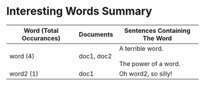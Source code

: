 # Interesting Words Summary
|Word (Total Occurances)|Documents |        Sentences Containing The Word         |
|-----------------------|----------|----------------------------------------------|
|word (4)               |doc1, doc2|A terrible word.<br/><br/>The power of a word.|
|word2 (1)              |doc1      |Oh word2, so silly!                           |
